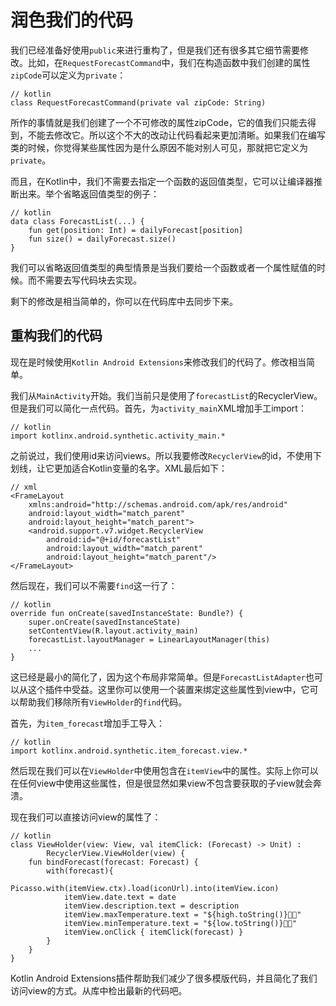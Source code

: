 # 润色我们的代码

我们已经准备好使用`public`来进行重构了，但是我们还有很多其它细节需要修改。比如，在`RequestForecastCommand`中，我们在构造函数中我们创建的属性`zipCode`可以定义为`private`：

```
// kotlin
class RequestForecastCommand(private val zipCode: String)
```

所作的事情就是我们创建了一个不可修改的属性zipCode，它的值我们只能去得到，不能去修改它。所以这个不大的改动让代码看起来更加清晰。如果我们在编写类的时候，你觉得某些属性因为是什么原因不能对别人可见，那就把它定义为`private`。

而且，在Kotlin中，我们不需要去指定一个函数的返回值类型，它可以让编译器推断出来。举个省略返回值类型的例子：

```
// kotlin
data class ForecastList(...) {
	fun get(position: Int) = dailyForecast[position]
	fun size() = dailyForecast.size()
}
```

我们可以省略返回值类型的典型情景是当我们要给一个函数或者一个属性赋值的时候。而不需要去写代码块去实现。

剩下的修改是相当简单的，你可以在代码库中去同步下来。

## 重构我们的代码

现在是时候使用`Kotlin Android Extensions`来修改我们的代码了。修改相当简单。

我们从`MainActivity`开始。我们当前只是使用了`forecastList`的RecyclerView。但是我们可以简化一点代码。首先，为`activity_main`XML增加手工import：

```
// kotlin
import kotlinx.android.synthetic.activity_main.*
```

之前说过，我们使用id来访问views。所以我要修改`RecyclerView`的id，不使用下划线，让它更加适合Kotlin变量的名字。XML最后如下：

```
// xml
<FrameLayout
    xmlns:android="http://schemas.android.com/apk/res/android"
    android:layout_width="match_parent"
    android:layout_height="match_parent">
    <android.support.v7.widget.RecyclerView
        android:id="@+id/forecastList"
        android:layout_width="match_parent"
        android:layout_height="match_parent"/>
</FrameLayout>
```

然后现在，我们可以不需要`find`这一行了：

```
// kotlin
override fun onCreate(savedInstanceState: Bundle?) {
    super.onCreate(savedInstanceState)
    setContentView(R.layout.activity_main)
    forecastList.layoutManager = LinearLayoutManager(this)
    ...
}
```

这已经是最小的简化了，因为这个布局非常简单。但是`ForecastListAdapter`也可以从这个插件中受益。这里你可以使用一个装置来绑定这些属性到view中，它可以帮助我们移除所有`ViewHolder`的`find`代码。

首先，为`item_forecast`增加手工导入：

```
// kotlin
import kotlinx.android.synthetic.item_forecast.view.*
```

然后现在我们可以在`ViewHolder`中使用包含在`itemView`中的属性。实际上你可以在任何view中使用这些属性，但是很显然如果view不包含要获取的子view就会奔溃。

现在我们可以直接访问view的属性了：

```
// kotlin
class ViewHolder(view: View, val itemClick: (Forecast) -> Unit) :
        RecyclerView.ViewHolder(view) {
    fun bindForecast(forecast: Forecast) {
        with(forecast){
            Picasso.with(itemView.ctx).load(iconUrl).into(itemView.icon)
            itemView.date.text = date
            itemView.description.text = description
            itemView.maxTemperature.text = "${high.toString()}￿￿"
            itemView.minTemperature.text = "${low.toString()}￿￿"
            itemView.onClick { itemClick(forecast) }
        } 
    }
}
```

Kotlin Android Extensions插件帮助我们减少了很多模版代码，并且简化了我们访问view的方式。从库中检出最新的代码吧。